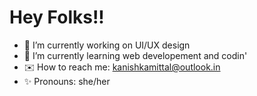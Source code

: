 ##### 

<h1> Hey Folks!! </h1>

- 🌻 I’m currently working on UI/UX design
- 🌱 I’m currently learning web developement and codin'
- ✉️ How to reach me: kanishkamittal@outlook.in
- ✨ Pronouns: she/her

<!-- [![@kanishkamittal's Holopin board](https://holopin.me/kanishkamittal)](https://holopin.io/@kanishkamittal) -->
